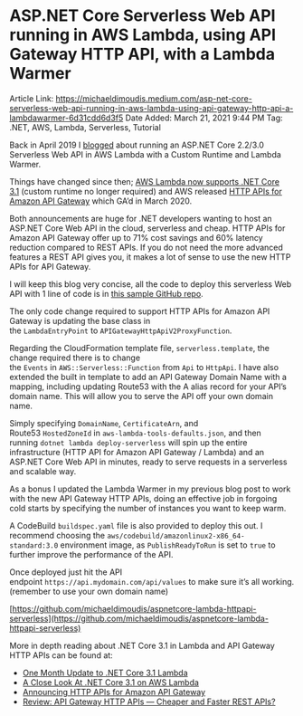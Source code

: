 # ASP.NET Core Serverless Web API running in AWS Lambda, using API Gateway HTTP API, with a Lambda Warmer

Article Link: https://michaeldimoudis.medium.com/asp-net-core-serverless-web-api-running-in-aws-lambda-using-api-gateway-http-api-a-lambdawarmer-6d31cdd6d3f5
Date Added: March 21, 2021 9:44 PM
Tag: .NET, AWS, Lambda, Serverless, Tutorial

Back in April 2019 I [blogged](https://medium.com/@michaeldimoudis/asp-net-core-2-2-3-0-serverless-web-apis-in-aws-lambda-with-a-custom-runtime-and-lambda-warmer-ce19ce2e2c74) about running an ASP.NET Core 2.2/3.0 Serverless Web API in AWS Lambda with a Custom Runtime and Lambda Warmer.

Things have changed since then; [AWS Lambda now supports .NET Core 3.1](https://aws.amazon.com/blogs/compute/announcing-aws-lambda-supports-for-net-core-3-1/) (custom runtime no longer required) and AWS released [HTTP APIs for Amazon API Gateway](https://aws.amazon.com/blogs/compute/announcing-http-apis-for-amazon-api-gateway/) which GA’d in March 2020.

Both announcements are huge for .NET developers wanting to host an ASP.NET Core Web API in the cloud, serverless and cheap. HTTP APIs for Amazon API Gateway offer up to 71% cost savings and 60% latency reduction compared to REST APIs. If you do not need the more advanced features a REST API gives you, it makes a lot of sense to use the new HTTP APIs for API Gateway.

I will keep this blog very concise, all the code to deploy this serverless Web API with 1 line of code is in [this sample GitHub repo](https://github.com/michaeldimoudis/aspnetcore-lambda-httpapi-serverless).

The only code change required to support HTTP APIs for Amazon API Gateway is updating the base class in the `LambdaEntryPoint` to `APIGatewayHttpApiV2ProxyFunction`.

Regarding the CloudFormation template file, `serverless.template`, the change required there is to change the `Events` in `AWS::Serverless::Function` from `Api` to `HttpApi`. I have also extended the built in template to add an API Gateway Domain Name with a mapping, including updating Route53 with the A alias record for your API’s domain name. This will allow you to serve the API off your own domain name.

Simply specifying `DomainName`, `CertificateArn`, and Route53 `HostedZoneId` in `aws-lambda-tools-defaults.json`, and then running `dotnet lambda deploy-serverless` will spin up the entire infrastructure (HTTP API for Amazon API Gateway / Lambda) and an ASP.NET Core Web API in minutes, ready to serve requests in a serverless and scalable way.

As a bonus I updated the Lambda Warmer in my previous blog post to work with the new API Gateway HTTP APIs, doing an effective job in forgoing cold starts by specifying the number of instances you want to keep warm.

A CodeBuild `buildspec.yaml` file is also provided to deploy this out. I recommend choosing the `aws/codebuild/amazonlinux2-x86_64-standard:3.0` environment image, as `PublishReadyToRun` is set to `true` to further improve the performance of the API.

Once deployed just hit the API endpoint `https://api.mydomain.com/api/values` to make sure it’s all working. (remember to use your own domain name)

[https://github.com/michaeldimoudis/aspnetcore-lambda-httpapi-serverless](https://github.com/michaeldimoudis/aspnetcore-lambda-httpapi-serverless)

More in depth reading about .NET Core 3.1 in Lambda and API Gateway HTTP APIs can be found at:

- [One Month Update to .NET Core 3.1 Lambda](https://aws.amazon.com/blogs/developer/one-month-update-to-net-core-3-1-lambda/)
- [A Close Look At .NET Core 3.1 on AWS Lambda](https://medium.com/@zaccharles/a-close-look-at-net-core-3-1-on-aws-lambda-9ccec4dd96be)
- [Announcing HTTP APIs for Amazon API Gateway](https://aws.amazon.com/blogs/compute/announcing-http-apis-for-amazon-api-gateway/)
- [Review: API Gateway HTTP APIs — Cheaper and Faster REST APIs?](https://cloudonaut.io/review-api-gateway-http-apis/)